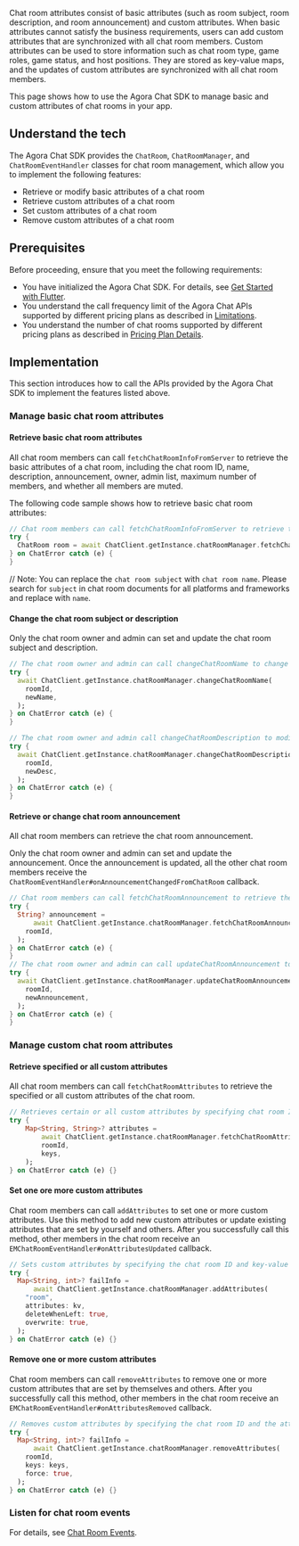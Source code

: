 Chat room attributes consist of basic attributes (such as room subject, room description, and room announcement) and custom attributes. When basic attributes cannot satisfy the business requirements, users can add custom attributes that are synchronized with all chat room members.
Custom attributes can be used to store information such as chat room type, game roles, game status, and host positions. They are stored as key-value maps, and the updates of custom attributes are synchronized with all chat room members.

This page shows how to use the Agora Chat SDK to manage basic and custom attributes of chat rooms in your app.


## Understand the tech

The Agora Chat SDK provides the `ChatRoom`, `ChatRoomManager`, and `ChatRoomEventHandler` classes for chat room management, which allow you to implement the following features:

- Retrieve or modify basic attributes of a chat room
- Retrieve custom attributes of a chat room
- Set custom attributes of a chat room
- Remove custom attributes of a chat room

## Prerequisites

Before proceeding, ensure that you meet the following requirements:

- You have initialized the Agora Chat SDK. For details, see [Get Started with Flutter](./agora_chat_get_started_flutter).
- You understand the call frequency limit of the Agora Chat APIs supported by different pricing plans as described in [Limitations](./agora_chat_limitation).
- You understand the number of chat rooms supported by different pricing plans as described in [Pricing Plan Details](./agora_chat_plan).

## Implementation

This section introduces how to call the APIs provided by the Agora Chat SDK to implement the features listed above.

### Manage basic chat room attributes

#### Retrieve basic chat room attributes

 All chat room members can call `fetchChatRoomInfoFromServer` to retrieve the basic attributes of a chat room, including the chat room ID, name, description, announcement, owner, admin list, maximum number of members, and whether all members are muted.

The following code sample shows how to retrieve basic chat room attributes:

```dart
// Chat room members can call fetchChatRoomInfoFromServer to retrieve the basic attributes of a chat room.
try {
  ChatRoom room = await ChatClient.getInstance.chatRoomManager.fetchChatRoomInfoFromServer(roomId);
} on ChatError catch (e) {
}
``` 
// Note: You can replace the `chat room subject` with `chat room name`.
Please search for `subject` in chat room documents for all platforms and frameworks and replace with `name`.
#### Change the chat room subject or description

Only the chat room owner and admin can set and update the chat room subject and description.

```dart
// The chat room owner and admin can call changeChatRoomName to change the chat room subject.
try {
  await ChatClient.getInstance.chatRoomManager.changeChatRoomName(
    roomId,
    newName,
  );
} on ChatError catch (e) {
}

// The chat room owner and admin call changeChatRoomDescription to modify the chat room description.
try {
  await ChatClient.getInstance.chatRoomManager.changeChatRoomDescription(
    roomId,
    newDesc,
  );
} on ChatError catch (e) {
}
```

#### Retrieve or change chat room announcement

All chat room members can retrieve the chat room announcement. 

Only the chat room owner and admin can set and update the announcement. Once the announcement is updated, all the other chat room members receive the `ChatRoomEventHandler#onAnnouncementChangedFromChatRoom` callback.

```dart
// Chat room members can call fetchChatRoomAnnouncement to retrieve the chat room announcement.
try {
  String? announcement =
      await ChatClient.getInstance.chatRoomManager.fetchChatRoomAnnouncement(
    roomId,
  );
} on ChatError catch (e) {
}
// The chat room owner and admin can call updateChatRoomAnnouncement to set or update the chat room announcement.
try {
  await ChatClient.getInstance.chatRoomManager.updateChatRoomAnnouncement(
    roomId,
    newAnnouncement,
  );
} on ChatError catch (e) {
}
```

### Manage custom chat room attributes

#### Retrieve specified or all custom attributes

All chat room members can call `fetchChatRoomAttributes` to retrieve the specified or all custom attributes of the chat room.

```dart
// Retrieves certain or all custom attributes by specifying chat room ID and attribute keys.
try {
    Map<String, String>? attributes =
        await ChatClient.getInstance.chatRoomManager.fetchChatRoomAttributes(
        roomId,
        keys,
    );
} on ChatError catch (e) {}
```

#### Set one ore more custom attributes

Chat room members can call `addAttributes` to set one or more custom attributes. Use this method to add new custom attributes or update existing attributes that are set by yourself and others. After you successfully call this method, other members in the chat room receive an `EMChatRoomEventHandler#onAttributesUpdated` callback.

```dart
// Sets custom attributes by specifying the chat room ID and key-value maps of the attributes. 
try {
  Map<String, int>? failInfo =
      await ChatClient.getInstance.chatRoomManager.addAttributes(
    "room",
    attributes: kv,
    deleteWhenLeft: true,
    overwrite: true,
  );
} on ChatError catch (e) {}
```

#### Remove one or more custom attributes

Chat room members can call `removeAttributes` to remove one or more custom attributes that are set by themselves and others. After you successfully call this method, other members in the chat room receive an `EMChatRoomEventHandler#onAttributesRemoved` callback.

```dart
// Removes custom attributes by specifying the chat room ID and the attribute key list. 
try {
  Map<String, int>? failInfo =
      await ChatClient.getInstance.chatRoomManager.removeAttributes(
    roomId,
    keys: keys,
    force: true,
  );
} on ChatError catch (e) {}
```

### Listen for chat room events

For details, see [Chat Room Events](./agora_chat_chatroom_flutter#listen-for-chat-room-events).